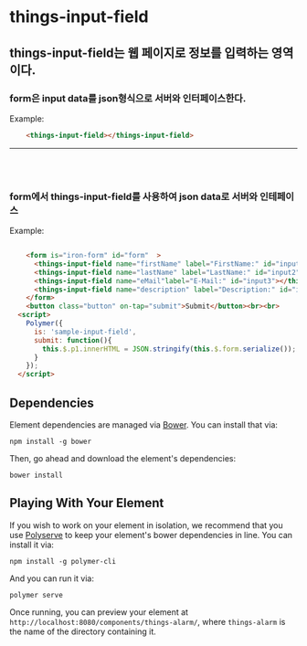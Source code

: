 # things-input-field

## things-input-field는 웹 페이지로 정보를 입력하는 영역이다.

### form은 input data를 json형식으로 서버와 인터페이스한다.
Example:

```html
    <things-input-field></things-input-field>
```

*****
</br></br>
### form에서 things-input-field를 사용하여 json data로 서버와 인테페이스

Example:

```html

    <form is="iron-form" id="form"  >
      <things-input-field name="firstName" label="FirstName:" id="input1" value></things-input-field>
      <things-input-field name="lastName" label="LastName:" id="input2"></things-input-field>
      <things-input-field name="eMail"label="E-Mail:" id="input3"></things-input-field>
      <things-input-field name="description" label="Description:" id="input3"></things-input-field>
    </form>
    <button class="button" on-tap="submit">Submit</button><br><br>
  <script>
    Polymer({
      is: 'sample-input-field',
      submit: function(){
        this.$.p1.innerHTML = JSON.stringify(this.$.form.serialize());
      }
    });
  </script>
```

## Dependencies

Element dependencies are managed via [Bower](http://bower.io/). You can
install that via:

    npm install -g bower

Then, go ahead and download the element's dependencies:

    bower install

## Playing With Your Element

If you wish to work on your element in isolation, we recommend that you use
[Polyserve](https://github.com/PolymerLabs/polyserve) to keep your element's
bower dependencies in line. You can install it via:

    npm install -g polymer-cli

And you can run it via:

    polymer serve

Once running, you can preview your element at
`http://localhost:8080/components/things-alarm/`, where `things-alarm` is the name of the directory containing it.
